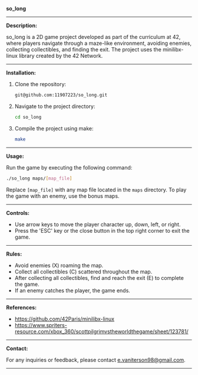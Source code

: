 **so_long**

---

**Description:**

so_long is a 2D game project developed as part of the curriculum at 42, where players navigate through a maze-like environment, avoiding enemies, collecting collectibles, and finding the exit. 
The project uses the minilibx-linux library created by the 42 Network.

---

**Installation:**

1. Clone the repository:
   ```bash
   git@github.com:11907223/so_long.git
   ```

2. Navigate to the project directory:
   ```bash
   cd so_long
   ```

3. Compile the project using make:
   ```bash
   make
   ```

---

**Usage:**

Run the game by executing the following command:
```bash
./so_long maps/[map_file]
```
Replace `[map_file]` with any map file located in the `maps` directory. To play the game with an enemy, use the bonus maps.

---

**Controls:**

- Use arrow keys to move the player character up, down, left, or right.
- Press the 'ESC' key or the close button in the top right corner to exit the game.

---

**Rules:**

- Avoid enemies (X) roaming the map.
- Collect all collectibles (C) scattered throughout the map.
- After collecting all collectibles, find and reach the exit (E) to complete the game.
- If an enemy catches the player, the game ends.

---

**References:**

- https://github.com/42Paris/minilibx-linux
- https://www.spriters-resource.com/xbox_360/scottpilgrimvstheworldthegame/sheet/123781/

---

**Contact:**

For any inquiries or feedback, please contact e.vaniterson98@gmail.com.

---
